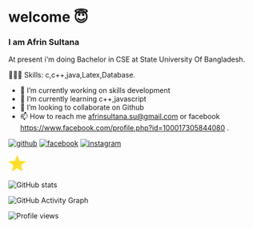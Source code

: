  # welcome  😇



 ### I am Afrin Sultana 
 
 
At present i'm doing Bachelor in CSE  at State University Of Bangladesh.


👷🏻‍♀️ Skills:  c,c++,java,Latex,Database.


- 🔭 I’m currently working on skills development 
- 🌱 I’m currently learning c++,javascript 
- 👯 I’m looking to collaborate on Github 
- 📫 How to reach me afrinsultana.su@gmail.com or facebook https://www.facebook.com/profile.php?id=100017305844080 .



[<img src='https://cdn.jsdelivr.net/npm/simple-icons@3.0.1/icons/github.svg' alt='github' height='40'>](https://github.com/afrinsultana98) 
[<img src='https://cdn.jsdelivr.net/npm/simple-icons@3.0.1/icons/facebook.svg' alt='facebook' height='40'>](https://www.facebook.com/AfrinSultana) 
[<img src='https://cdn.jsdelivr.net/npm/simple-icons@3.0.1/icons/instagram.svg' alt='instagram' height='40'>](https://www.instagram.com/afr_in5555/)  

<a href='https://stars.github.com/'><img src='https://raw.githubusercontent.com/acervenky/animated-github-badges/master/assets/starbadge.gif' width='35' height='35'></a> 


![GitHub stats](https://github-readme-stats.vercel.app/api?username=afrinsultana98&show_icons=true)  

![GitHub Activity Graph](https://activity-graph.herokuapp.com/graph?username=afrinsultana98)  

![Profile views](https://gpvc.arturio.dev/afrinsultana98)  

